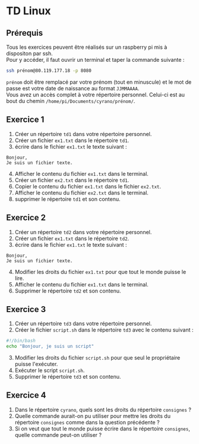 # TD Linux

## Prérequis
Tous les exercices peuvent être réalisés sur un raspberry pi mis à dispositon par ssh.  
Pour y accéder, il faut ouvrir un terminal et taper la commande suivante :
```bash
ssh prénom@80.119.177.18 -p 8080
```
`prénom` doit être remplacé par votre prénom (tout en minuscule) et le mot de passe est votre date de naissance au format `JJMMAAAA`.  
Vous avez un accès complet à votre répertoire personnel. Celui-ci est au bout du chemin `/home/pi/Documents/cyrano/prénom/`.

## Exercice 1
1. Créer un répertoire `td1` dans votre répertoire personnel.
2. Créer un fichier `ex1.txt` dans le répertoire `td1`.
3. écrire dans le fichier `ex1.txt` le texte suivant :
```
Bonjour,
Je suis un fichier texte.
```
4. Afficher le contenu du fichier `ex1.txt` dans le terminal.
5. Créer un fichier `ex2.txt` dans le répertoire `td1`.
6. Copier le contenu du fichier `ex1.txt` dans le fichier `ex2.txt`.
7. Afficher le contenu du fichier `ex2.txt` dans le terminal.
8. supprimer le répertoire `td1` et son contenu.

## Exercice 2
1. Créer un répertoire `td2` dans votre répertoire personnel.
2. Créer un fichier `ex1.txt` dans le répertoire `td2`.
3. écrire dans le fichier `ex1.txt` le texte suivant :
```
Bonjour,
Je suis un fichier texte.
```
4. Modifier les droits du fichier `ex1.txt` pour que tout le monde puisse le lire.
5. Afficher le contenu du fichier `ex1.txt` dans le terminal.
6. Supprimer le répertoire `td2` et son contenu.

## Exercice 3
1. Créer un répertoire `td3` dans votre répertoire personnel.
2. Créer le fichier `script.sh` dans le répertoire `td3` avec le contenu suivant :
```bash
#!/bin/bash
echo "Bonjour, je suis un script"
```
3. Modifier les droits du fichier `script.sh` pour que seul le propriétaire puisse l'exécuter.
4. Exécuter le script `script.sh`.
5. Supprimer le répertoire `td3` et son contenu.

## Exercice 4
1. Dans le répertoire `cyrano`, quels sont les droits du répertoire `consignes` ?
2. Quelle commande aurait-on pu utiliser pour mettre les droits du répertoire `consignes` comme dans la question précédente ?
3. Si on veut que tout le monde puisse écrire dans le répertoire `consignes`, quelle commande peut-on utiliser ?
